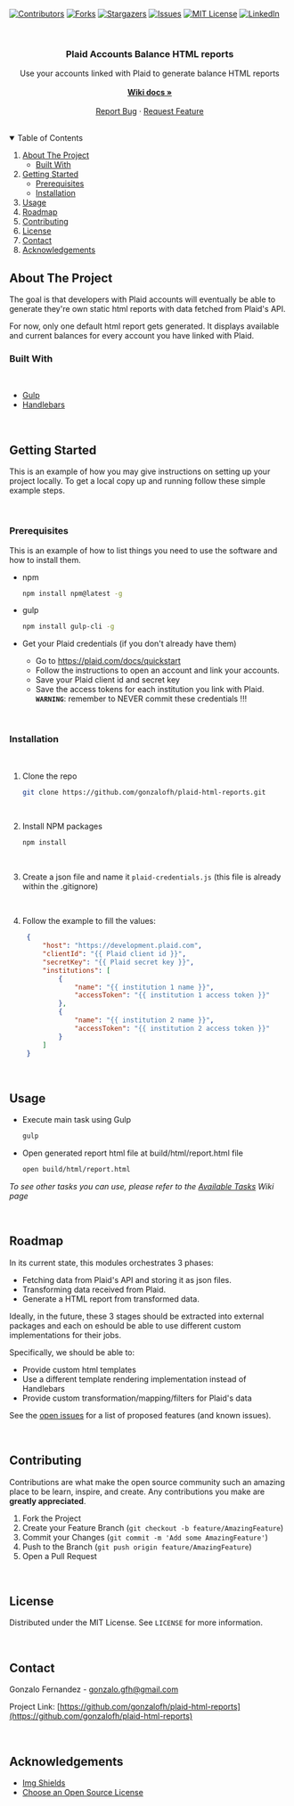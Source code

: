 <!-- PROJECT SHIELDS -->
[![Contributors][contributors-shield]][contributors-url]
[![Forks][forks-shield]][forks-url]
[![Stargazers][stars-shield]][stars-url]
[![Issues][issues-shield]][issues-url]
[![MIT License][license-shield]][license-url]
[![LinkedIn][linkedin-shield]][linkedin-url]

<!-- PROJECT LOGO -->
<br />
<p align="center">
  <h3 align="center">Plaid Accounts Balance HTML reports</h3>
  <p align="center">
    Use your accounts linked with Plaid to generate balance HTML reports
    <br/>
    <br/>
    <a href="https://github.com/gonzalofh/plaid-html-reports/wiki"><strong>Wiki docs »</strong></a>
    <br />
    <br />
    <a href="https://github.com/gonzalofh/plaid-html-reports/issues">Report Bug</a>
    ·
    <a href="https://github.com/gonzalofh/plaid-html-reports/issues">Request Feature</a>
  </p>
</p>

<br />

<!-- TABLE OF CONTENTS -->
<details open="open">
  <summary>Table of Contents</summary>
  <ol>
    <li>
      <a href="#about-the-project">About The Project</a>
      <ul>
        <li><a href="#built-with">Built With</a></li>
      </ul>
    </li>
    <li>
      <a href="#getting-started">Getting Started</a>
      <ul>
        <li><a href="#prerequisites">Prerequisites</a></li>
        <li><a href="#installation">Installation</a></li>
      </ul>
    </li>
    <li><a href="#usage">Usage</a></li>
    <li><a href="#roadmap">Roadmap</a></li>
    <li><a href="#contributing">Contributing</a></li>
    <li><a href="#license">License</a></li>
    <li><a href="#contact">Contact</a></li>
    <li><a href="#acknowledgements">Acknowledgements</a></li>
  </ol>
</details>



<!-- ABOUT THE PROJECT -->
## About The Project

The goal is that developers with Plaid accounts will eventually be able to generate they're own static html reports with data fetched from Plaid's API.

For now, only one default html report gets generated. It displays available and current balances for every account you have linked with Plaid.

### Built With
<br/>

* [Gulp](https://gulpjs.com)
* [Handlebars](https://handlebarsjs.com)

<br/>

<!-- GETTING STARTED -->
## Getting Started

This is an example of how you may give instructions on setting up your project locally.
To get a local copy up and running follow these simple example steps.

<br/>

### Prerequisites

This is an example of how to list things you need to use the software and how to install them.
* npm
  ```sh
  npm install npm@latest -g
  ```

* gulp
  ```sh
  npm install gulp-cli -g
  ```

* Get your Plaid credentials (if you don't already have them)
  - Go to https://plaid.com/docs/quickstart
  - Follow the instructions to open an account and link your accounts.
  - Save your Plaid client id and secret key
  - Save the access tokens for each institution you link with Plaid. 
  **`WARNING`**: remember to NEVER commit these credentials !!! 

<br/>

### Installation

<br/>

1. Clone the repo
   ```sh
   git clone https://github.com/gonzalofh/plaid-html-reports.git
   ```
    <br/>
2. Install NPM packages
   ```sh
   npm install
   ```
    <br/>
3. Create a json file and name it `plaid-credentials.js` (this file is already within the .gitignore)

    <br/>
4. Follow the example to fill the values:
   ```JSON
    {
        "host": "https://development.plaid.com",
        "clientId": "{{ Plaid client id }}",
        "secretKey": "{{ Plaid secret key }}",
        "institutions": [
            {
                "name": "{{ institution 1 name }}",
                "accessToken": "{{ institution 1 access token }}"
            },
            {
                "name": "{{ institution 2 name }}", 
                "accessToken": "{{ institution 2 access token }}"
            }
        ]
    }
   ```
    <br/>

<!-- USAGE EXAMPLES -->
## Usage

* Execute main task using Gulp
   ```sh
   gulp
   ```

* Open generated report html file at build/html/report.html file 
   ```sh
   open build/html/report.html
   ```

_To see other tasks you can use, please refer to the [Available Tasks](https://github.com/gonzalofh/plaid-html-reports/wiki/Available-tasks) Wiki page_

<br/>

<!-- ROADMAP -->
## Roadmap

In its current state, this modules orchestrates 3 phases:

- Fetching data from Plaid's API and storing it as json files.
- Transforming data received from Plaid.
- Generate a HTML report from transformed data.

Ideally, in the future, these 3 stages should be extracted into external packages and each on eshould be able to use different custom implementations for their jobs.

Specifically, we should be able to: 
- Provide custom html templates
- Use a different template rendering implementation instead of Handlebars
- Provide custom transformation/mapping/filters for Plaid's data

See the [open issues](https://github.com/gonzalofh/plaid-html-reports/issues) for a list of proposed features (and known issues).

<br/>

<!-- CONTRIBUTING -->
## Contributing

Contributions are what make the open source community such an amazing place to be learn, inspire, and create. Any contributions you make are **greatly appreciated**.

1. Fork the Project
2. Create your Feature Branch (`git checkout -b feature/AmazingFeature`)
3. Commit your Changes (`git commit -m 'Add some AmazingFeature'`)
4. Push to the Branch (`git push origin feature/AmazingFeature`)
5. Open a Pull Request

<br/>

<!-- LICENSE -->
## License

Distributed under the MIT License. See `LICENSE` for more information.

<br/>

<!-- CONTACT -->
## Contact

Gonzalo Fernandez - gonzalo.gfh@gmail.com

Project Link: [https://github.com/gonzalofh/plaid-html-reports](https://github.com/gonzalofh/plaid-html-reports)

<br/>

<!-- ACKNOWLEDGEMENTS -->
## Acknowledgements
* [Img Shields](https://shields.io)
* [Choose an Open Source License](https://choosealicense.com)


<!-- MARKDOWN LINKS & IMAGES -->
<!-- https://www.markdownguide.org/basic-syntax/#reference-style-links -->

[contributors-shield]: https://img.shields.io/github/contributors/gonzalofh/plaid-html-reports.svg?style=for-the-badge
[contributors-url]: https://github.com/gonzalofh/plaid-html-reports/graphs/contributors
[forks-shield]: https://img.shields.io/github/forks/gonzalofh/plaid-html-reports?style=for-the-badge
[forks-url]: https://github.com/gonzalofh/plaid-html-reports/network/members
[stars-shield]: https://img.shields.io/github/stars/gonzalofh/plaid-html-reports?style=for-the-badge
[stars-url]: https://github.com/gonzalofh/plaid-html-reports/stargazers
[issues-shield]: https://img.shields.io/github/issues/gonzalofh/plaid-html-reports?style=for-the-badge
[issues-url]: https://github.com/gonzalofh/plaid-html-reports/issues
[license-shield]: https://img.shields.io/github/license/gonzalofh/plaid-html-reports.svg?style=for-the-badge
[license-url]: https://github.com/gonzalofh/plaid-html-reports/blob/master/LICENSE.txt
[linkedin-shield]: https://img.shields.io/badge/-LinkedIn-black.svg?style=for-the-badge&logo=linkedin&colorB=555
[linkedin-url]: https://linkedin.com/in/gonzalofh
[product-screenshot]: images/screenshot.png